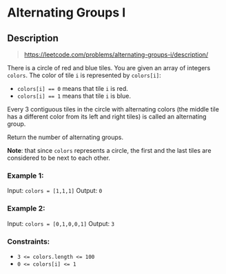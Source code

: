 # Alternating Groups I

## Description
> https://leetcode.com/problems/alternating-groups-i/description/

There is a circle of red and blue tiles. You are given an array of integers `colors`. The color of tile `i` is represented by `colors[i]`:

- `colors[i] == 0` means that tile `i` is red.
- `colors[i] == 1` means that tile `i` is blue.

Every 3 contiguous tiles in the circle with alternating colors (the middle tile has a different color from its left and right tiles) is called an alternating group.

Return the number of alternating groups.

**Note**: that since `colors` represents a circle, the first and the last tiles are considered to be next to each other.

### Example 1:
Input: `colors = [1,1,1]`
Output: `0`

### Example 2:
Input: `colors = [0,1,0,0,1]`
Output: `3`

### Constraints:
- `3 <= colors.length <= 100`
- `0 <= colors[i] <= 1`